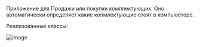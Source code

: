 Приложение для Продажи или покупки комплектующих. Оно автоматически определяет какие копмлектующие стоят в компьюетере. 

Реализованные классы:

  ![image](https://user-images.githubusercontent.com/123190998/219900336-2604dc42-44c5-4529-b949-b1213e8b8f81.png)

